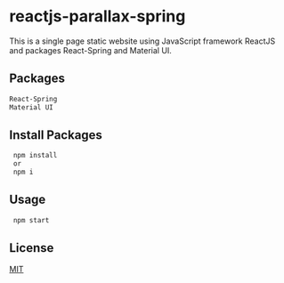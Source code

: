 # reactjs-parallax-spring

This is a single page static website using JavaScript framework ReactJS and packages React-Spring and Material UI.

## Packages
```bash
React-Spring
Material UI
```

## Install Packages
```bash
 npm install
 or
 npm i
```

## Usage
```bash
 npm start
```


## License
[MIT](https://choosealicense.com/licenses/mit/)
